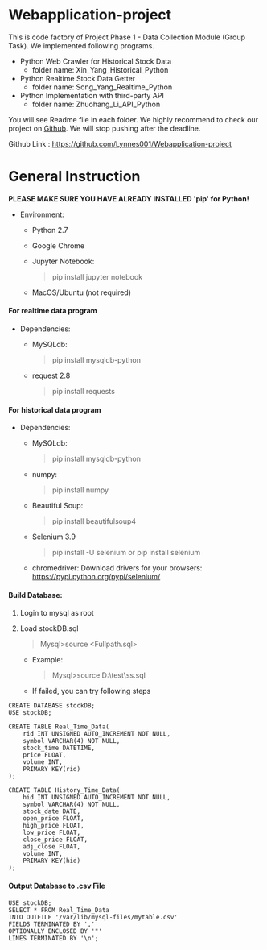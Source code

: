# Webapplication-project
This is code factory of Project Phase 1 - Data Collection Module (Group Task). We implemented following programs.

- Python Web Crawler for Historical Stock Data
    + folder name: Xin_Yang_Historical_Python
- Python Realtime Stock Data Getter
    + folder name: Song_Yang_Realtime_Python
- Python Implementation with third-party API
    + folder name: Zhuohang_Li_API_Python

You will see Readme file in each folder. We highly recommend to check our project on [Github](https://github.com/Lynnes001/Webapplication-project). We will stop pushing after the deadline.

Github Link : https://github.com/Lynnes001/Webapplication-project

# General Instruction
**PLEASE MAKE SURE YOU HAVE ALREADY INSTALLED 'pip' for Python!**
  * Environment:
    + Python 2.7
    
    + Google Chrome
    
    + Jupyter Notebook:
      > pip install jupyter notebook

    + MacOS/Ubuntu (not required)

#### For realtime data program

  * Dependencies:
    + MySQLdb:
      > pip install mysqldb-python
      
    + request 2.8
      > pip install requests
      
#### For historical data program

  * Dependencies:
    + MySQLdb:
      > pip install mysqldb-python
      
    + numpy:
      > pip install numpy

    + Beautiful Soup:
      > pip install beautifulsoup4

    + Selenium 3.9
      > pip install -U selenium
        or
      > pip install selenium

    + chromedriver:
      Download drivers for your browsers: https://pypi.python.org/pypi/selenium/

#### Build Database:
1. Login to mysql as root
2. Load stockDB.sql
    > Mysql>source <Fullpath.sql> 
   - Example: 
        >Mysql>source D:\test\ss.sql
        
    * If failed, you can try following steps
```MySQL 
CREATE DATABASE stockDB;
USE stockDB;

CREATE TABLE Real_Time_Data(
    rid INT UNSIGNED AUTO_INCREMENT NOT NULL,
    symbol VARCHAR(4) NOT NULL,
    stock_time DATETIME,
    price FLOAT,
    volume INT,
    PRIMARY KEY(rid)
);

CREATE TABLE History_Time_Data(
    hid INT UNSIGNED AUTO_INCREMENT NOT NULL,
    symbol VARCHAR(4) NOT NULL,
    stock_date DATE,
    open_price FLOAT,
    high_price FLOAT,
    low_price FLOAT,
    close_price FLOAT,
    adj_close FLOAT,
    volume INT,
    PRIMARY KEY(hid)
);

```

#### Output Database to .csv File
```MySQL
USE stockDB;
SELECT * FROM Real_Time_Data   
INTO OUTFILE '/var/lib/mysql-files/mytable.csv'  
FIELDS TERMINATED BY ','   
OPTIONALLY ENCLOSED BY '"'   
LINES TERMINATED BY '\n';
```

